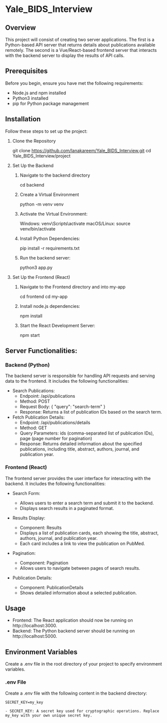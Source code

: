# Yale_BIDS_Interview
 
 ## Overview

This project will consist of creating two server applications. The first is a Python-based API server that returns details about publications available remotely. The second is a Vue/React-based frontend server that interacts with the backend server to display the results of API calls.


## Prerequisites
Before you begin, ensure you have met the following requirements:

- Node.js and npm installed
- Python3 installed
- pip for Python package management

## Installation
Follow these steps to set up the project:

1. Clone the Repository

    git clone https://github.com/lanakareem/Yale_BIDS_Interview.git
    cd Yale_BIDS_Interview/project

2. Set Up the Backend

    1) Navigate to the backend directory

        cd backend

    2) Create a Virtual Environment

        python -m venv venv

    3) Activate the Virtual Environment:

        Windows: venv\Scripts\activate
        macOS/Linux: source venv/bin/activate

    4) Install Python Dependencies:

        pip install -r requirements.txt

    5) Run the backend server:

        python3 app.py

3. Set Up the Frontend (React)

    1) Navigate to the Frontend directory and into my-app

        cd frontend
        cd my-app

    2) Install node.js dependencies:

        npm install

    3) Start the React Development Server:

        npm start



## Server Functionalities:
### Backend (Python)
The backend server is responsible for handling API requests and serving data to the frontend. It includes the following functionalities:
- Search Publications:
    - Endpoint: /api/publications
    - Method: POST
    - Request Body: { "query": "search-term" }
    - Response: Returns a list of publication IDs based on the search term.
- Fetch Publication Details:
    - Endpoint: /api/publications/details
    - Method: GET
    - Query Parameters: ids (comma-separated list of publication IDs), page (page number for pagination)
    - Response: Returns detailed information about the specified publications, including title, abstract, authors, journal, and publication year.

### Frontend (React)
The frontend server provides the user interface for interacting with the backend. It includes the following functionalities:

- Search Form: 
    - Allows users to enter a search term and submit it to the backend.
    - Displays search results in a paginated format.

- Results Display:
    - Component: Results
    - Displays a list of publication cards, each showing the title, abstract, authors, journal, and publication year.
    - Each card includes a link to view the publication on PubMed.

- Pagination:
    - Component: Pagination
    - Allows users to navigate between pages of search results.

- Publication Details: 
    - Component: PublicationDetails
    - Shows detailed information about a selected publication.

## Usage
- Frontend: The React application should now be running on http://localhost:3000.
- Backend: The Python backend server should be running on http://localhost:5000.


## Environment Variables
Create a .env file in the root directory of your project to specify environment variables.

### .env File
Create a .env file with the following content in the backend directory:

    SECRET_KEY=my_key

    - SECRET_KEY: A secret key used for cryptographic operations. Replace my_key with your own unique secret key.